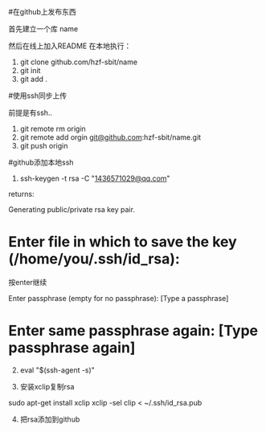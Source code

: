 #在github上发布东西

首先建立一个库 name

然后在线上加入README
在本地执行： 

1. git clone github.com/hzf-sbit/name
2. git init
3. git add .



#使用ssh同步上传

前提是有ssh..

1. git remote rm origin
2. git remote add orgin git@github.com:hzf-sbit/name.git
3. git push origin

#github添加本地ssh

1. ssh-keygen -t rsa -C "1436571029@qq.com"

returns:

Generating public/private rsa key pair.
# Enter file in which to save the key (/home/you/.ssh/id_rsa):

按enter继续

Enter passphrase (empty for no passphrase): [Type a passphrase]
# Enter same passphrase again: [Type passphrase again]

2. eval "$(ssh-agent -s)"

3. 安装xclip复制rsa

sudo apt-get install xclip
xclip -sel clip < ~/.ssh/id_rsa.pub

4. 把rsa添加到github
